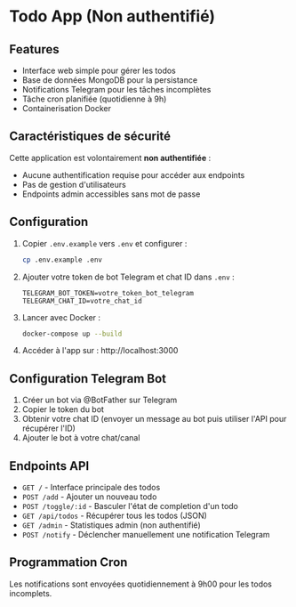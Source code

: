 # Todo App (Non authentifié)

## Features

- Interface web simple pour gérer les todos
- Base de données MongoDB pour la persistance
- Notifications Telegram pour les tâches incomplètes
- Tâche cron planifiée (quotidienne à 9h)
- Containerisation Docker

## Caractéristiques de sécurité

Cette application est volontairement **non authentifiée** :
- Aucune authentification requise pour accéder aux endpoints
- Pas de gestion d'utilisateurs
- Endpoints admin accessibles sans mot de passe

## Configuration

1. Copier `.env.example` vers `.env` et configurer :
   ```bash
   cp .env.example .env
   ```

2. Ajouter votre token de bot Telegram et chat ID dans `.env` :
   ```
   TELEGRAM_BOT_TOKEN=votre_token_bot_telegram
   TELEGRAM_CHAT_ID=votre_chat_id
   ```

3. Lancer avec Docker :
   ```bash
   docker-compose up --build
   ```

4. Accéder à l'app sur : http://localhost:3000

## Configuration Telegram Bot

1. Créer un bot via @BotFather sur Telegram
2. Copier le token du bot
3. Obtenir votre chat ID (envoyer un message au bot puis utiliser l'API pour récupérer l'ID)
4. Ajouter le bot à votre chat/canal

## Endpoints API

- `GET /` - Interface principale des todos
- `POST /add` - Ajouter un nouveau todo
- `POST /toggle/:id` - Basculer l'état de completion d'un todo
- `GET /api/todos` - Récupérer tous les todos (JSON)
- `GET /admin` - Statistiques admin (non authentifié)
- `POST /notify` - Déclencher manuellement une notification Telegram

## Programmation Cron

Les notifications sont envoyées quotidiennement à 9h00 pour les todos incomplets.
